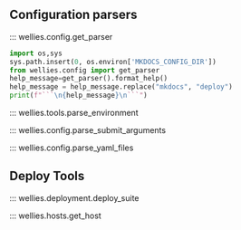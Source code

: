## Configuration parsers

::: wellies.config.get_parser

```python exec="true" id="parser-help"
import os,sys
sys.path.insert(0, os.environ['MKDOCS_CONFIG_DIR'])
from wellies.config import get_parser
help_message=get_parser().format_help()
help_message = help_message.replace("mkdocs", "deploy")
print(f"```\n{help_message}\n```")
```

::: wellies.tools.parse_environment

::: wellies.config.parse_submit_arguments

::: wellies.config.parse_yaml_files


## Deploy Tools

::: wellies.deployment.deploy_suite

::: wellies.hosts.get_host
